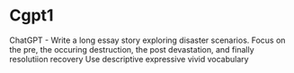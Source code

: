 # Cgpt1
ChatGPT - Write a long essay story exploring disaster scenarios. Focus on the pre, the occuring destruction, the post devastation, and finally resolutiion recovery  Use descriptive expressive vivid vocabulary
